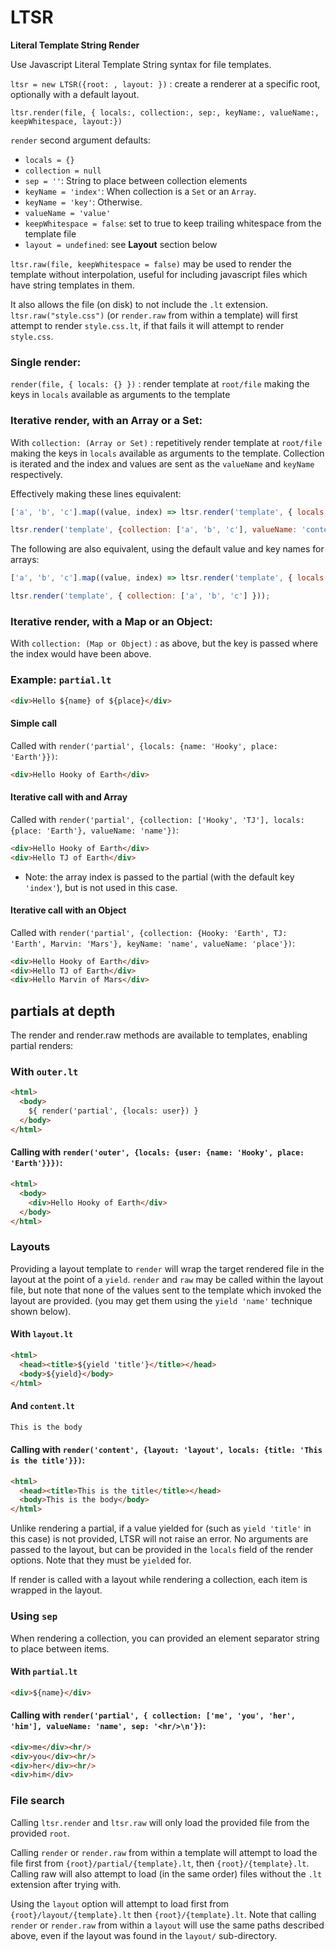 # LTSR

**Literal Template String Render**

Use Javascript Literal Template String syntax for file templates.

`ltsr = new LTSR({root: , layout: })` : create a renderer at a specific root, optionally with a default layout.

`ltsr.render(file, { locals:, collection:, sep:, keyName:, valueName:, keepWhitespace, layout:})`

`render` second argument defaults:
  * `locals = {}`
  * `collection = null`
  * `sep = ''`: String to place between collection elements
  * `keyName = 'index'`: When collection is a `Set` or an `Array`.
  * `keyName = 'key'`: Otherwise.
  * `valueName = 'value'`
  * `keepWhitespace = false`: set to true to keep trailing whitespace from the template file
  * `layout = undefined`: see **Layout** section below

`ltsr.raw(file, keepWhitespace = false)` may be used to render the template without interpolation, useful for including javascript files which have string templates in them.

It also allows the file (on disk) to not include the `.lt` extension. `ltsr.raw("style.css")` (or `render.raw` from within a template) will first attempt to render `style.css.lt`, if that fails it will attempt to render `style.css`.

### Single render:
`render(file, { locals: {} })` : render template at `root/file` making the keys in `locals` available as arguments to the template

### Iterative render, with an Array or a Set:
With `collection: (Array or Set)` : repetitively render template at `root/file` making the keys in `locals` available as arguments to the template. Collection is iterated and the index and values are sent as the `valueName` and `keyName` respectively.

Effectively making these lines equivalent:
```javascript
['a', 'b', 'c'].map((value, index) => ltsr.render('template', { locals: { content: value, position: index } })).join('');

ltsr.render('template', {collection: ['a', 'b', 'c'], valueName: 'content', keyName: 'position'}));
```

The following are also equivalent, using the default value and key names for arrays:
```javascript
['a', 'b', 'c'].map((value, index) => ltsr.render('template', { locals: { value, index } })).join('');

ltsr.render('template', { collection: ['a', 'b', 'c'] }));
```

### Iterative render, with a Map or an Object:
With `collection: (Map or Object)` : as above, but the key is passed where the index would have been above.

### Example: `partial.lt`
```html
<div>Hello ${name} of ${place}</div>
```

#### Simple call
Called with `render('partial', {locals: {name: 'Hooky', place: 'Earth'}})`:
```html
<div>Hello Hooky of Earth</div>
```
#### Iterative call with and Array
Called with `render('partial', {collection: ['Hooky', 'TJ'], locals: {place: 'Earth'}, valueName: 'name'})`:
```html
<div>Hello Hooky of Earth</div>
<div>Hello TJ of Earth</div>
```
* Note: the array index is passed to the partial (with the default key `'index'`), but is not used in this case.

#### Iterative call with an Object
Called with `render('partial', {collection: {Hooky: 'Earth', TJ: 'Earth', Marvin: 'Mars'}, keyName: 'name', valueName: 'place'})`:
```html
<div>Hello Hooky of Earth</div>
<div>Hello TJ of Earth</div>
<div>Hello Marvin of Mars</div>
```
## partials at depth
The render and render.raw methods are available to templates, enabling partial renders:
### With `outer.lt`
```html
<html>
  <body>
    ${ render('partial', {locals: user}) }
  </body>
</html>
```
#### Calling with `render('outer', {locals: {user: {name: 'Hooky', place: 'Earth'}}})`:
```html
<html>
  <body>
    <div>Hello Hooky of Earth</div>
  </body>
</html>
```

### Layouts
Providing a layout template to `render` will wrap the target rendered file in the layout at the point of a `yield`.
`render` and `raw` may be called within the layout file, but note that none of the values sent to the template which invoked the layout are provided. (you may get them using the `yield 'name'` technique shown below).

#### With `layout.lt`
```html
<html>
  <head><title>${yield 'title'}</title></head>
  <body>${yield}</body>
</html>
```

#### And `content.lt`
```html
This is the body
```

#### Calling with `render('content', {layout: 'layout', locals: {title: 'This is the title'}})`:
```html
<html>
  <head><title>This is the title</title></head>
  <body>This is the body</body>
</html>
```

Unlike rendering a partial, if a value yielded for (such as `yield 'title'` in this case) is not provided, LTSR will not raise an error.
No arguments are passed to the layout, but can be provided in the `locals` field of the render options. Note that they must be `yield`ed for.

If render is called with a layout while rendering a collection, each item is wrapped in the layout.

### Using `sep`

When rendering a collection, you can provided an element separator string to place between items.

#### With `partial.lt`
```html
<div>${name}</div>
```

#### Calling with `render('partial', { collection: ['me', 'you', 'her', 'him'], valueName: 'name', sep: '<hr/>\n'})`:
```html
<div>me</div><hr/>
<div>you</div><hr/>
<div>her</div><hr/>
<div>him</div>
```

### File search
Calling `ltsr.render` and `ltsr.raw` will only load the provided file from the provided `root`.

Calling `render` or `render.raw` from within a template will attempt to load the file first from `{root}/partial/{template}.lt`, then `{root}/{template}.lt`. Calling raw will also attempt to load (in the same order) files without the `.lt` extension after trying with.

Using the `layout` option will attempt to load first from `{root}/layout/{template}.lt` then `{root}/{template}.lt`. Note that calling `render` or `render.raw` from within a `layout` will use the same paths described above, even if the layout was found in the `layout/` sub-directory.
